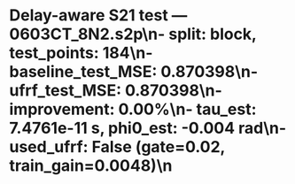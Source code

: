 # Delay-aware S21 test — 0603CT_8N2.s2p\n- split: block, test_points: 184\n- baseline_test_MSE: 0.870398\n- ufrf_test_MSE: 0.870398\n- improvement: 0.00%\n- tau_est: 7.4761e-11 s, phi0_est: -0.004 rad\n- used_ufrf: False (gate=0.02, train_gain=0.0048)\n